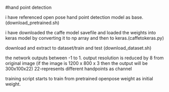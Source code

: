 #hand point detection


i have referenced open pose hand point detection model as base.(download_pretrained.sh)

i have downloaded the caffe model savefile and loaded the weights into keras model by converting it to np array and then to keras.(caffetokeras.py)

download and extract to dataset/train and test (download_dataset.sh)

the network outputs between -1 to 1.
output resolution is reduced by 8 from original image (if the image is 1200 x 800 x 3 then the output will be 300x100x22)
22-represents different handpoints as channel

training script starts to train from pretrained openpose weight as initial weight.





